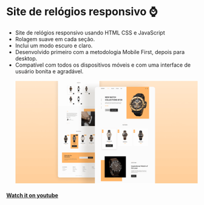 # Site de relógios responsivo ⌚
- Site de relógios responsivo usando HTML CSS e JavaScript
- Rolagem suave em cada seção.
- Inclui um modo escuro e claro.
- Desenvolvido primeiro com a metodologia Mobile First, depois para desktop.
- Compatível com todos os dispositivos móveis e com uma interface de usuário bonita e agradável.
<br><br>
![preview img](/preview.png)

#### [Watch it on youtube](https://youtu.be/QPxYdbbCjhQ)